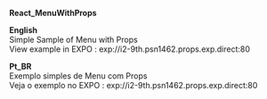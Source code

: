 <b>React_MenuWithProps</b>

<b>English </b> </br>
Simple Sample of Menu with Props </br>
View example in EXPO : exp://i2-9th.psn1462.props.exp.direct:80

<b> Pt_BR </b> </br>
Exemplo simples de Menu com Props </br>
Veja o exemplo no EXPO : exp://i2-9th.psn1462.props.exp.direct:80



